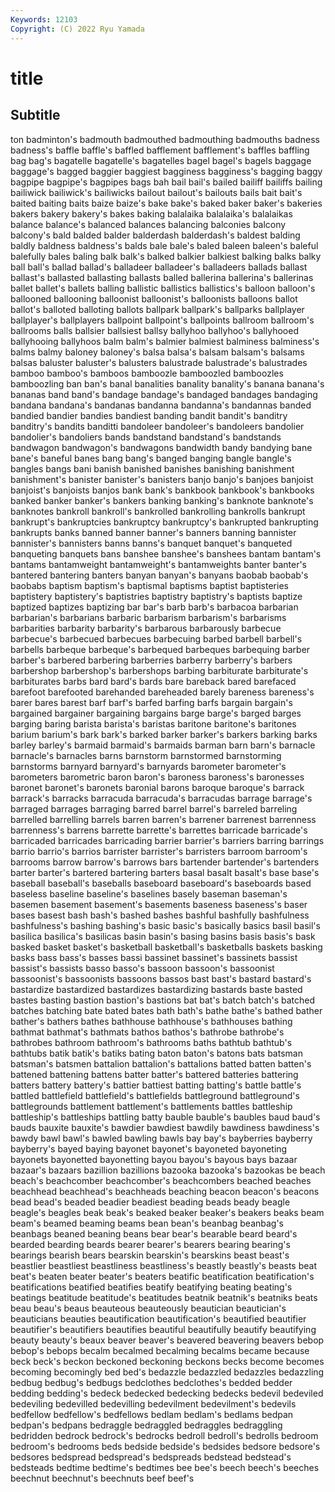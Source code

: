 ```yaml
---
Keywords: 12103
Copyright: (C) 2022 Ryu Yamada
---
```



# title

## Subtitle
ton badminton's badmouth badmouthed badmouthing badmouths badness badness's
baffle baffle's baffled bafflement bafflement's baffles baffling bag bag's bagatelle
bagatelle's bagatelles bagel bagel's bagels baggage baggage's bagged baggier baggiest
bagginess bagginess's bagging baggy bagpipe bagpipe's bagpipes bags bah bail
bail's bailed bailiff bailiffs bailing bailiwick bailiwick's bailiwicks bailout bailout's
bailouts bails bait bait's baited baiting baits baize baize's bake
bake's baked baker baker's bakeries bakers bakery bakery's bakes baking
balalaika balalaika's balalaikas balance balance's balanced balances balancing balconies balcony
balcony's bald balded balder balderdash balderdash's baldest balding baldly baldness
baldness's balds bale bale's baled baleen baleen's baleful balefully bales
baling balk balk's balked balkier balkiest balking balks balky ball
ball's ballad ballad's balladeer balladeer's balladeers ballads ballast ballast's ballasted
ballasting ballasts balled ballerina ballerina's ballerinas ballet ballet's ballets balling
ballistic ballistics ballistics's balloon balloon's ballooned ballooning balloonist balloonist's balloonists
balloons ballot ballot's balloted balloting ballots ballpark ballpark's ballparks ballplayer
ballplayer's ballplayers ballpoint ballpoint's ballpoints ballroom ballroom's ballrooms balls ballsier
ballsiest ballsy ballyhoo ballyhoo's ballyhooed ballyhooing ballyhoos balm balm's balmier
balmiest balminess balminess's balms balmy baloney baloney's balsa balsa's balsam
balsam's balsams balsas baluster baluster's balusters balustrade balustrade's balustrades bamboo
bamboo's bamboos bamboozle bamboozled bamboozles bamboozling ban ban's banal banalities
banality banality's banana banana's bananas band band's bandage bandage's bandaged
bandages bandaging bandana bandana's bandanas bandanna bandanna's bandannas banded bandied
bandier bandies bandiest banding bandit bandit's banditry banditry's bandits banditti
bandoleer bandoleer's bandoleers bandolier bandolier's bandoliers bands bandstand bandstand's bandstands
bandwagon bandwagon's bandwagons bandwidth bandy bandying bane bane's baneful banes
bang bang's banged banging bangle bangle's bangles bangs bani banish
banished banishes banishing banishment banishment's banister banister's banisters banjo banjo's
banjoes banjoist banjoist's banjoists banjos bank bank's bankbook bankbook's bankbooks
banked banker banker's bankers banking banking's banknote banknote's banknotes bankroll
bankroll's bankrolled bankrolling bankrolls bankrupt bankrupt's bankruptcies bankruptcy bankruptcy's bankrupted
bankrupting bankrupts banks banned banner banner's banners banning bannister bannister's
bannisters banns banns's banquet banquet's banqueted banqueting banquets bans banshee
banshee's banshees bantam bantam's bantams bantamweight bantamweight's bantamweights banter banter's
bantered bantering banters banyan banyan's banyans baobab baobab's baobabs baptism
baptism's baptismal baptisms baptist baptisteries baptistery baptistery's baptistries baptistry baptistry's
baptists baptize baptized baptizes baptizing bar bar's barb barb's barbacoa
barbarian barbarian's barbarians barbaric barbarism barbarism's barbarisms barbarities barbarity barbarity's
barbarous barbarously barbecue barbecue's barbecued barbecues barbecuing barbed barbell barbell's
barbells barbeque barbeque's barbequed barbeques barbequing barber barber's barbered barbering
barberries barberry barberry's barbers barbershop barbershop's barbershops barbing barbiturate barbiturate's
barbiturates barbs bard bard's bards bare bareback bared barefaced barefoot
barefooted barehanded bareheaded barely bareness bareness's barer bares barest barf
barf's barfed barfing barfs bargain bargain's bargained bargainer bargaining bargains
barge barge's barged barges barging baring barista barista's baristas baritone
baritone's baritones barium barium's bark bark's barked barker barker's barkers
barking barks barley barley's barmaid barmaid's barmaids barman barn barn's
barnacle barnacle's barnacles barns barnstorm barnstormed barnstorming barnstorms barnyard barnyard's
barnyards barometer barometer's barometers barometric baron baron's baroness baroness's baronesses
baronet baronet's baronets baronial barons baroque baroque's barrack barrack's barracks
barracuda barracuda's barracudas barrage barrage's barraged barrages barraging barred barrel
barrel's barreled barreling barrelled barrelling barrels barren barren's barrener barrenest
barrenness barrenness's barrens barrette barrette's barrettes barricade barricade's barricaded barricades
barricading barrier barrier's barriers barring barrings barrio barrio's barrios barrister
barrister's barristers barroom barroom's barrooms barrow barrow's barrows bars bartender
bartender's bartenders barter barter's bartered bartering barters basal basalt basalt's
base base's baseball baseball's baseballs baseboard baseboard's baseboards based baseless
baseline baseline's baselines basely baseman baseman's basemen basement basement's basements
baseness baseness's baser bases basest bash bash's bashed bashes bashful
bashfully bashfulness bashfulness's bashing bashing's basic basic's basically basics basil
basil's basilica basilica's basilicas basin basin's basing basins basis basis's
bask basked basket basket's basketball basketball's basketballs baskets basking basks
bass bass's basses bassi bassinet bassinet's bassinets bassist bassist's bassists
basso basso's bassoon bassoon's bassoonist bassoonist's bassoonists bassoons bassos bast
bast's bastard bastard's bastardize bastardized bastardizes bastardizing bastards baste basted
bastes basting bastion bastion's bastions bat bat's batch batch's batched
batches batching bate bated bates bath bath's bathe bathe's bathed
bather bather's bathers bathes bathhouse bathhouse's bathhouses bathing bathmat bathmat's
bathmats bathos bathos's bathrobe bathrobe's bathrobes bathroom bathroom's bathrooms baths
bathtub bathtub's bathtubs batik batik's batiks bating baton baton's batons
bats batsman batsman's batsmen battalion battalion's battalions batted batten batten's
battened battening battens batter batter's battered batteries battering batters battery
battery's battier battiest batting batting's battle battle's battled battlefield battlefield's
battlefields battleground battleground's battlegrounds battlement battlement's battlements battles battleship battleship's
battleships battling batty bauble bauble's baubles baud baud's bauds bauxite
bauxite's bawdier bawdiest bawdily bawdiness bawdiness's bawdy bawl bawl's bawled
bawling bawls bay bay's bayberries bayberry bayberry's bayed baying bayonet
bayonet's bayoneted bayoneting bayonets bayonetted bayonetting bayou bayou's bayous bays
bazaar bazaar's bazaars bazillion bazillions bazooka bazooka's bazookas be beach
beach's beachcomber beachcomber's beachcombers beached beaches beachhead beachhead's beachheads beaching
beacon beacon's beacons bead bead's beaded beadier beadiest beading beads
beady beagle beagle's beagles beak beak's beaked beaker beaker's beakers
beaks beam beam's beamed beaming beams bean bean's beanbag beanbag's
beanbags beaned beaning beans bear bear's bearable beard beard's bearded
bearding beards bearer bearer's bearers bearing bearing's bearings bearish bears
bearskin bearskin's bearskins beast beast's beastlier beastliest beastliness beastliness's beastly
beastly's beasts beat beat's beaten beater beater's beaters beatific beatification
beatification's beatifications beatified beatifies beatify beatifying beating beating's beatings beatitude
beatitude's beatitudes beatnik beatnik's beatniks beats beau beau's beaus beauteous
beauteously beautician beautician's beauticians beauties beautification beautification's beautified beautifier beautifier's
beautifiers beautifies beautiful beautifully beautify beautifying beauty beauty's beaux beaver
beaver's beavered beavering beavers bebop bebop's bebops becalm becalmed becalming
becalms became because beck beck's beckon beckoned beckoning beckons becks
become becomes becoming becomingly bed bed's bedazzle bedazzled bedazzles bedazzling
bedbug bedbug's bedbugs bedclothes bedclothes's bedded bedder bedding bedding's bedeck
bedecked bedecking bedecks bedevil bedeviled bedeviling bedevilled bedevilling bedevilment bedevilment's
bedevils bedfellow bedfellow's bedfellows bedlam bedlam's bedlams bedpan bedpan's bedpans
bedraggle bedraggled bedraggles bedraggling bedridden bedrock bedrock's bedrocks bedroll bedroll's
bedrolls bedroom bedroom's bedrooms beds bedside bedside's bedsides bedsore bedsore's
bedsores bedspread bedspread's bedspreads bedstead bedstead's bedsteads bedtime bedtime's bedtimes
bee bee's beech beech's beeches beechnut beechnut's beechnuts beef beef's

